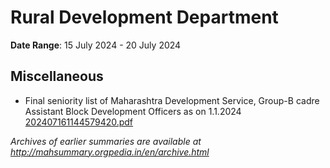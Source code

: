 # Rural Development Department

**Date Range**: 15 July 2024 - 20 July 2024


## Miscellaneous
- Final seniority list of Maharashtra Development Service, Group-B cadre Assistant Block Development Officers as on 1.1.2024\
  [202407161144579420.pdf](https://gr.maharashtra.gov.in/Site/Upload/Government%20Resolutions/English/202407161144579420.pdf)


*Archives of earlier summaries are available at http://mahsummary.orgpedia.in/en/archive.html*